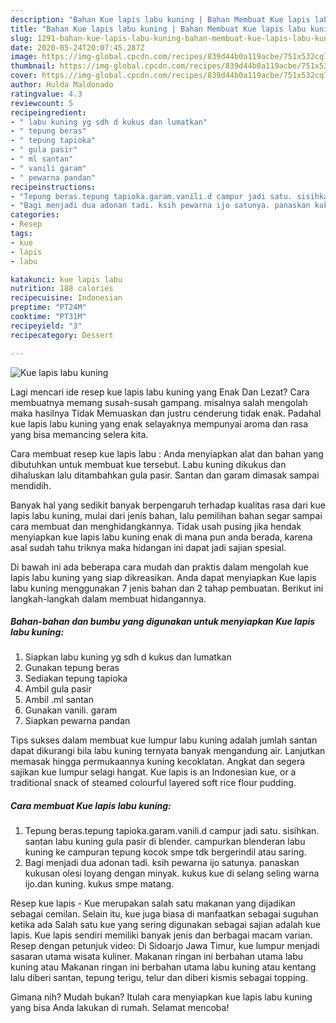 ```yaml
---
description: "Bahan Kue lapis labu kuning | Bahan Membuat Kue lapis labu kuning Yang Bisa Manjain Lidah"
title: "Bahan Kue lapis labu kuning | Bahan Membuat Kue lapis labu kuning Yang Bisa Manjain Lidah"
slug: 1291-bahan-kue-lapis-labu-kuning-bahan-membuat-kue-lapis-labu-kuning-yang-bisa-manjain-lidah
date: 2020-05-24T20:07:45.287Z
image: https://img-global.cpcdn.com/recipes/839d44b0a119acbe/751x532cq70/kue-lapis-labu-kuning-foto-resep-utama.jpg
thumbnail: https://img-global.cpcdn.com/recipes/839d44b0a119acbe/751x532cq70/kue-lapis-labu-kuning-foto-resep-utama.jpg
cover: https://img-global.cpcdn.com/recipes/839d44b0a119acbe/751x532cq70/kue-lapis-labu-kuning-foto-resep-utama.jpg
author: Hulda Maldonado
ratingvalue: 4.3
reviewcount: 5
recipeingredient:
- " labu kuning yg sdh d kukus dan lumatkan"
- " tepung beras"
- " tepung tapioka"
- " gula pasir"
- " ml santan"
- " vanili garam"
- " pewarna pandan"
recipeinstructions:
- "Tepung beras.tepung tapioka.garam.vanili.d campur jadi satu. sisihkan. santan labu kuning gula pasir di blender. campurkan blenderan labu kuning ke campuran tepung kocok smpe tdk bergerindil atau saring."
- "Bagi menjadi dua adonan tadi. ksih pewarna ijo satunya. panaskan kukusan olesi loyang dengan minyak. kukus kue di selang seling warna ijo.dan kuning. kukus smpe matang."
categories:
- Resep
tags:
- kue
- lapis
- labu

katakunci: kue lapis labu 
nutrition: 188 calories
recipecuisine: Indonesian
preptime: "PT24M"
cooktime: "PT31M"
recipeyield: "3"
recipecategory: Dessert

---
```



![Kue lapis labu kuning](https://img-global.cpcdn.com/recipes/839d44b0a119acbe/751x532cq70/kue-lapis-labu-kuning-foto-resep-utama.jpg)

Lagi mencari ide resep kue lapis labu kuning yang Enak Dan Lezat? Cara membuatnya memang susah-susah gampang. misalnya salah mengolah maka hasilnya Tidak Memuaskan dan justru cenderung tidak enak. Padahal kue lapis labu kuning yang enak selayaknya mempunyai aroma dan rasa yang bisa memancing selera kita.

Cara membuat resep kue lapis labu : Anda menyiapkan alat dan bahan yang dibutuhkan untuk membuat kue tersebut. Labu kuning dikukus dan dihaluskan lalu ditambahkan gula pasir. Santan dan garam dimasak sampai mendidih.

Banyak hal yang sedikit banyak berpengaruh terhadap kualitas rasa dari kue lapis labu kuning, mulai dari jenis bahan, lalu pemilihan bahan segar sampai cara membuat dan menghidangkannya. Tidak usah pusing jika hendak menyiapkan kue lapis labu kuning enak di mana pun anda berada, karena asal sudah tahu triknya maka hidangan ini dapat jadi sajian spesial.


Di bawah ini ada beberapa cara mudah dan praktis dalam mengolah kue lapis labu kuning yang siap dikreasikan. Anda dapat menyiapkan Kue lapis labu kuning menggunakan 7 jenis bahan dan 2 tahap pembuatan. Berikut ini langkah-langkah dalam membuat hidangannya.

<!--inarticleads1-->

##### Bahan-bahan dan bumbu yang digunakan untuk menyiapkan Kue lapis labu kuning:

1. Siapkan  labu kuning yg sdh d kukus dan lumatkan
1. Gunakan  tepung beras
1. Sediakan  tepung tapioka
1. Ambil  gula pasir
1. Ambil  .ml santan
1. Gunakan  vanili. garam
1. Siapkan  pewarna pandan


Tips sukses dalam membuat kue lumpur labu kuning adalah jumlah santan dapat dikurangi bila labu kuning ternyata banyak mengandung air. Lanjutkan memasak hingga permukaannya kuning kecoklatan. Angkat dan segera sajikan kue lumpur selagi hangat. Kue lapis is an Indonesian kue, or a traditional snack of steamed colourful layered soft rice flour pudding. 

<!--inarticleads2-->

##### Cara membuat Kue lapis labu kuning:

1. Tepung beras.tepung tapioka.garam.vanili.d campur jadi satu. sisihkan. santan labu kuning gula pasir di blender. campurkan blenderan labu kuning ke campuran tepung kocok smpe tdk bergerindil atau saring.
1. Bagi menjadi dua adonan tadi. ksih pewarna ijo satunya. panaskan kukusan olesi loyang dengan minyak. kukus kue di selang seling warna ijo.dan kuning. kukus smpe matang.


Resep kue lapis - Kue merupakan salah satu makanan yang dijadikan sebagai cemilan. Selain itu, kue juga biasa di manfaatkan sebagai suguhan ketika ada Salah satu kue yang sering digunakan sebagai sajian adalah kue lapis. Kue lapis sendiri memiliki banyak jenis dan berbagai macam varian. Resep dengan petunjuk video: Di Sidoarjo Jawa Timur, kue lumpur menjadi sasaran utama wisata kuliner. Makanan ringan ini berbahan utama labu kuning atau Makanan ringan ini berbahan utama labu kuning atau kentang lalu diberi santan, tepung terigu, telur dan diberi kismis sebagai topping. 

Gimana nih? Mudah bukan? Itulah cara menyiapkan kue lapis labu kuning yang bisa Anda lakukan di rumah. Selamat mencoba!
